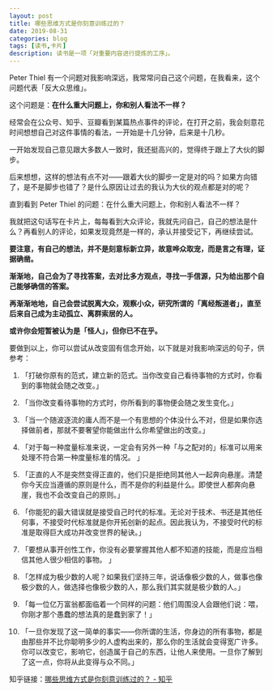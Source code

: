 ```yaml
---
layout: post
title: 哪些思维方式是你刻意训练过的？
date: 2019-08-31
categories: blog
tags: [读书,卡片]
description: 读书是一项「对重要内容进行提炼的工序」。
---
```



Peter Thiel 有一个问题对我影响深远，我常常问自己这个问题，在我看来，这个问题代表「反大众思维」。

这个问题是：**在什么重大问题上，你和别人看法不一样？**

经常会在公众号、知乎、豆瓣看到某篇热点事件的评论，在打开之前，我会刻意花时间想想自己对这件事情的看法，一开始是十几分钟，后来是十几秒。

一开始发现自己意见跟大多数人一致时，我还挺高兴的，觉得终于跟上了大伙的脚步。

后来想想，这样的想法有点不对——跟着大伙的脚步一定是对的吗？如果方向错了，是不是脚步也错了？是什么原因让过去的我认为大伙的观点都是对的呢？

直到看到 Peter Thiel 的问题：在什么重大问题上，你和别人看法不一样？

我就把这句话写在卡片上，每每看到大众评论，我就先问自己，自己的想法是什么？再看别人的评论，如果发现竟然是一样的，承认并接受记下，再继续尝试。

**要注意，有自己的想法，并不是刻意标新立异，故意哗众取宠，而是言之有理，证据确凿。**

**渐渐地，自己会为了寻找答案，去对比多方观点，寻找一手信源，只为给出那个自己能够确信的答案。**

**再渐渐地地，自己会尝试脱离大众，观察小众，研究所谓的「离经叛道者」，直至后来自己成为主动孤立、离群索居的人。**

**或许你会短暂被认为是「怪人」，但你已不在乎。**

要做到以上，你可以尝试从改变固有信念开始，以下就是对我影响深远的句子，供参考：

1. 「打破你原有的范式，建立新的范式。当你改变自己看待事物的方式时，你看到的事物就会随之改变。」

2. 「当你改变看待事物的方式时，你所看到的事物便会随之发生变化。」

3. 「当一个随波逐流的庸人而不是一个有思想的个体没什么不对，但是如果你选择做前者，那就不要奢望你能做出什么你希望做出的改变。」

4. 「对于每一种度量标准来说，一定会有另外一种「与之配对的」标准可以用来处理不符合第一种度量标准的情况。 」

5. 「正直的人不是突然变得正直的，他们只是拒绝同其他人一起奔向悬崖。清楚你今天应当遵循的原则是什么，而不是你的利益是什么。即使世人都奔向悬崖，我也不会改变自己的原则。」

6. 「你能犯的最大错误就是接受自己时代的标准。无论对于技术、书还是其他任何事，不接受时代标准就是你开拓创新的起点。因此我认为，不接受时代的标准是取得巨大成功并改变世界的秘诀。」

7. 「要想从事开创性工作，你没有必要掌握其他人都不知道的技能，而是应当相信其他人很少相信的事物。 」

8. 「怎样成为极少数的人呢？如果我们坚持三年，说话像极少数的人，做事也像极少数的人，做选择也像极少数的人，那么我们其实就是极少数的人。」

9. 「每一位亿万富翁都面临着一个同样的问题：他们周围没人会跟他们说：喂，你刚才那个愚蠢的想法真的是蠢到家了！」

1. 「一旦你发现了这一简单的事实——你所谓的生活，你身边的所有事物，都是由那些并不比你聪明多少的人虚构出来的，那么你的生活就会变得宽广许多。你可以改变它，影响它，创造属于自己的东西，让他人来使用。一旦你了解到了这一点，你将从此变得与众不同。」


知乎链接：[哪些思维方式是你刻意训练过的？ - 知乎](https://www.zhihu.com/question/23913984/answer/808804968)